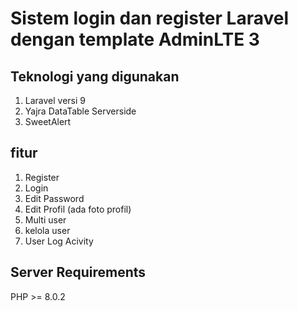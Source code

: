 # Sistem login dan register Laravel dengan template AdminLTE 3

## Teknologi yang digunakan
1. Laravel versi 9
2. Yajra DataTable Serverside
3. SweetAlert

## fitur
1. Register
2. Login
3. Edit Password
4. Edit Profil (ada foto profil)
5. Multi user
6. kelola user
7. User Log Acivity

## Server Requirements
PHP >= 8.0.2
